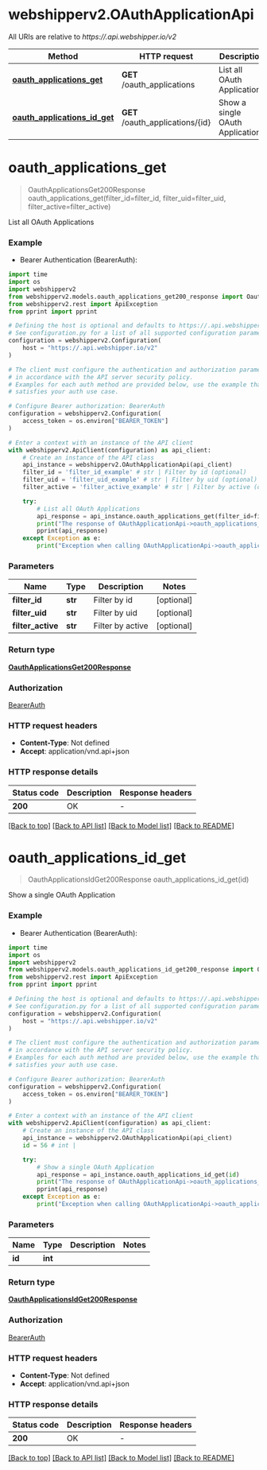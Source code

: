 # webshipperv2.OAuthApplicationApi

All URIs are relative to *https://.api.webshipper.io/v2*

Method | HTTP request | Description
------------- | ------------- | -------------
[**oauth_applications_get**](OAuthApplicationApi.md#oauth_applications_get) | **GET** /oauth_applications | List all OAuth Applications
[**oauth_applications_id_get**](OAuthApplicationApi.md#oauth_applications_id_get) | **GET** /oauth_applications/{id} | Show a single OAuth Application


# **oauth_applications_get**
> OauthApplicationsGet200Response oauth_applications_get(filter_id=filter_id, filter_uid=filter_uid, filter_active=filter_active)

List all OAuth Applications

### Example

* Bearer Authentication (BearerAuth):
```python
import time
import os
import webshipperv2
from webshipperv2.models.oauth_applications_get200_response import OauthApplicationsGet200Response
from webshipperv2.rest import ApiException
from pprint import pprint

# Defining the host is optional and defaults to https://.api.webshipper.io/v2
# See configuration.py for a list of all supported configuration parameters.
configuration = webshipperv2.Configuration(
    host = "https://.api.webshipper.io/v2"
)

# The client must configure the authentication and authorization parameters
# in accordance with the API server security policy.
# Examples for each auth method are provided below, use the example that
# satisfies your auth use case.

# Configure Bearer authorization: BearerAuth
configuration = webshipperv2.Configuration(
    access_token = os.environ["BEARER_TOKEN"]
)

# Enter a context with an instance of the API client
with webshipperv2.ApiClient(configuration) as api_client:
    # Create an instance of the API class
    api_instance = webshipperv2.OAuthApplicationApi(api_client)
    filter_id = 'filter_id_example' # str | Filter by id (optional)
    filter_uid = 'filter_uid_example' # str | Filter by uid (optional)
    filter_active = 'filter_active_example' # str | Filter by active (optional)

    try:
        # List all OAuth Applications
        api_response = api_instance.oauth_applications_get(filter_id=filter_id, filter_uid=filter_uid, filter_active=filter_active)
        print("The response of OAuthApplicationApi->oauth_applications_get:\n")
        pprint(api_response)
    except Exception as e:
        print("Exception when calling OAuthApplicationApi->oauth_applications_get: %s\n" % e)
```



### Parameters

Name | Type | Description  | Notes
------------- | ------------- | ------------- | -------------
 **filter_id** | **str**| Filter by id | [optional] 
 **filter_uid** | **str**| Filter by uid | [optional] 
 **filter_active** | **str**| Filter by active | [optional] 

### Return type

[**OauthApplicationsGet200Response**](OauthApplicationsGet200Response.md)

### Authorization

[BearerAuth](../README.md#BearerAuth)

### HTTP request headers

 - **Content-Type**: Not defined
 - **Accept**: application/vnd.api+json

### HTTP response details
| Status code | Description | Response headers |
|-------------|-------------|------------------|
**200** | OK |  -  |

[[Back to top]](#) [[Back to API list]](../README.md#documentation-for-api-endpoints) [[Back to Model list]](../README.md#documentation-for-models) [[Back to README]](../README.md)

# **oauth_applications_id_get**
> OauthApplicationsIdGet200Response oauth_applications_id_get(id)

Show a single OAuth Application

### Example

* Bearer Authentication (BearerAuth):
```python
import time
import os
import webshipperv2
from webshipperv2.models.oauth_applications_id_get200_response import OauthApplicationsIdGet200Response
from webshipperv2.rest import ApiException
from pprint import pprint

# Defining the host is optional and defaults to https://.api.webshipper.io/v2
# See configuration.py for a list of all supported configuration parameters.
configuration = webshipperv2.Configuration(
    host = "https://.api.webshipper.io/v2"
)

# The client must configure the authentication and authorization parameters
# in accordance with the API server security policy.
# Examples for each auth method are provided below, use the example that
# satisfies your auth use case.

# Configure Bearer authorization: BearerAuth
configuration = webshipperv2.Configuration(
    access_token = os.environ["BEARER_TOKEN"]
)

# Enter a context with an instance of the API client
with webshipperv2.ApiClient(configuration) as api_client:
    # Create an instance of the API class
    api_instance = webshipperv2.OAuthApplicationApi(api_client)
    id = 56 # int | 

    try:
        # Show a single OAuth Application
        api_response = api_instance.oauth_applications_id_get(id)
        print("The response of OAuthApplicationApi->oauth_applications_id_get:\n")
        pprint(api_response)
    except Exception as e:
        print("Exception when calling OAuthApplicationApi->oauth_applications_id_get: %s\n" % e)
```



### Parameters

Name | Type | Description  | Notes
------------- | ------------- | ------------- | -------------
 **id** | **int**|  | 

### Return type

[**OauthApplicationsIdGet200Response**](OauthApplicationsIdGet200Response.md)

### Authorization

[BearerAuth](../README.md#BearerAuth)

### HTTP request headers

 - **Content-Type**: Not defined
 - **Accept**: application/vnd.api+json

### HTTP response details
| Status code | Description | Response headers |
|-------------|-------------|------------------|
**200** | OK |  -  |

[[Back to top]](#) [[Back to API list]](../README.md#documentation-for-api-endpoints) [[Back to Model list]](../README.md#documentation-for-models) [[Back to README]](../README.md)

